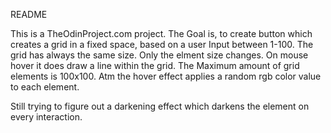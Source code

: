 README

This is a TheOdinProject.com project. The Goal is, to create button which creates a grid in a fixed space, based on a user Input between 1-100. The grid has always the same size. Only the elment size changes.
On mouse hover it does draw a line within the grid.
The Maximum amount of grid elements is 100x100.
Atm the hover effect applies a random rgb color value to each element.


Still trying to figure out a darkening effect which darkens the element on every interaction.